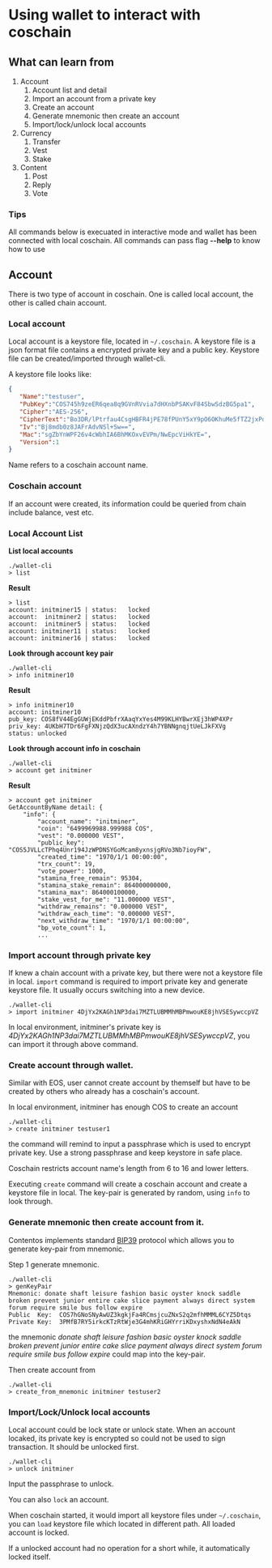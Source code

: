 # Using wallet to interact with coschain

## What can learn from

1. Account
    1. Account list and detail
    2. Import an account from a private key
    3. Create an account
    4. Generate mnemonic then create an account
    5. Import/lock/unlock local accounts
2. Currency
    1. Transfer
    2. Vest
    3. Stake
3. Content
    1. Post
    2. Reply
    3. Vote

### Tips

All commands below is execuated in interactive mode and wallet has been connected with local coschain.
All commands can pass flag **--help** to know how to use

## Account

There is two type of account in coschain. One is called local account, the other is called chain account.

### Local account

Local account is a keystore file, located in `~/.coschain`. A keystore file is a json format file contains a encrypted private key and a public key. Keystore file can be created/imported through wallet-cli.

A keystore file looks like:

```json
{  
   "Name":"testuser",
   "PubKey":"COS745h9zeER6qea8q9GVnRVvia7dHXnbPSAKvF84SbwSdzBG5pa1",
   "Cipher":"AES-256",
   "CipherText":"Bo3DR/lPtrfau4CsgHBFR4jPE78fPUnY5xY9pO6OKhuMe5fTZ2jxPd8MJDzcqiFSf7o=",
   "Iv":"Bj8mdb0z8JAFrAdvNSl+Sw==",
   "Mac":"sgZbYnWPF26v4cWbhIA6BhMKOxvEVPm/NwEpcViHkYE=",
   "Version":1
}
```

Name refers to a coschain account name.

### Coschain account

If an account were created, its information could be queried from chain include balance, vest etc.

### Local Account List

**List local accounts**

```shell
./wallet-cli
> list
```

**Result**

```shell
> list
account: initminer15 | status:   locked
account:  initminer2 | status:   locked
account:  initminer5 | status:   locked
account: initminer11 | status:   locked
account: initminer16 | status:   locked
```

**Look through account key pair**

```shell
./wallet-cli
> info initminer10
```

**Result**

```shell
> info initminer10
account: initminer10
pub_key: COS8fV44EgGUWjEKddPbfrXAaqYxYes4M99KLHYBwrXEj3hWP4XPr
priv_key: 4UKbH7TDr6FgFXNjzQdX3ucAXndzY4h7YBNNgnqjtUeLJkFXVg
status: unlocked
```

**Look through account info in coschain**

```shell
./wallet-cli
> account get initminer
```

**Result**

```shell
> account get initminer
GetAccountByName detail: {
	"info": {
		"account_name": "initminer",
		"coin": "6499969988.999988 COS",
		"vest": "0.000000 VEST",
		"public_key": "COS5JVLLcTPhq4Unr194JzWPDNSYGoMcam8yxnsjgRVo3Nb7ioyFW",
		"created_time": "1970/1/1 00:00:00",
		"trx_count": 19,
		"vote_power": 1000,
		"stamina_free_remain": 95304,
		"stamina_stake_remain": 864000000000,
		"stamina_max": 864000100000,
		"stake_vest_for_me": "11.000000 VEST",
		"withdraw_remains": "0.000000 VEST",
		"withdraw_each_time": "0.000000 VEST",
		"next_withdraw_time": "1970/1/1 00:00:00",
		"bp_vote_count": 1,
        ...
```

### Import account through private key

If knew a chain account with a private key, but there were not a keystore file in local. `import` command is required to import private key and generate keystore file. It usually occurs switching into a new device.

```shell
./wallet-cli
> import initminer 4DjYx2KAGh1NP3dai7MZTLUBMMhMBPmwouKE8jhVSESywccpVZ
```

In local environment, initminer's private key is *4DjYx2KAGh1NP3dai7MZTLUBMMhMBPmwouKE8jhVSESywccpVZ*, you can import it through above command.

### Create account through wallet.

Similar with EOS, user cannot create account by themself but have to be created by others who already has a coschain's account.

In local environment, initminer has enough COS to create an account

```shell
./wallet-cli
> create initminer testuser1
```

the command will remind to input a passphrase which is used to encrypt private key. Use a strong passphrase and keep keystore in safe place.

Coschain restricts account name's length from 6 to 16 and lower letters.

Executing `create` command will create a coschain account and create a keystore file in local. The key-pair is generated by random, using `info` to look through.

### Generate mnemonic then create account from it.

Contentos implements standard [BIP39](https://github.com/bitcoin/bips/blob/master/bip-0039.mediawiki) protocol which allows you to generate key-pair from mnemonic.

Step 1 generate mnemonic.

```shell
./wallet-cli
> genKeyPair
Mnemonic: donate shaft leisure fashion basic oyster knock saddle broken prevent junior entire cake slice payment always direct system forum require smile bus follow expire
Public  Key:  COS7hGNoSNyAwUZ3kgkjFa4RCmsjcuZNxS2q2mfhMMML6CYZ5Dtqs
Private Key:  3PMfB7RY5irkcKTzRtWje3G4mhKRiGHYrriKDxyshxNdN4eAkN
```

the mnemonic *donate shaft leisure fashion basic oyster knock saddle broken prevent junior entire cake slice payment always direct system forum require smile bus follow expire* could map into the key-pair.

Then create account from

```shell
./wallet-cli
> create_from_mnemonic initminer testuser2
```

### Import/Lock/Unlock local accounts

Local account could be lock state or unlock state. When an account locaked, its private key is encrypted so could not be used to sign transaction. It should be unlocked first.

```shell
./wallet-cli
> unlock initminer
```

Input the passphrase to unlock.

You can also `lock` an account.

When coschain started, it would import all keystore files under `~/.coschain`, you can `load` keystore file which located in different path. All loaded account is locked.

If a unlocked account had no operation for a short while, it automatically locked itself.



